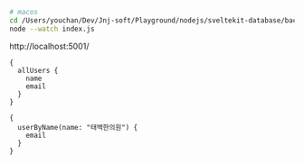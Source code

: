 
```sh
# macos
cd /Users/youchan/Dev/Jnj-soft/Playground/nodejs/sveltekit-database/backend/nodejs/src/graphql
node --watch index.js
```

http://localhost:5001/

```gql
{
  allUsers {
    name
    email
  }
}

{
  userByName(name: "태백한의원") {
    email
  }
}
```